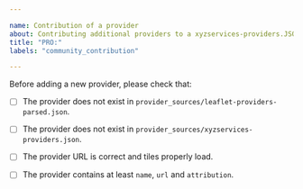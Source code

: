 ```yaml
---

name: Contribution of a provider
about: Contributing additional providers to a xyzservices-providers.JSON
title: "PRO:"
labels: "community_contribution"

---
```

Before adding a new provider, please check that:

- [ ] The provider does not exist in `provider_sources/leaflet-providers-parsed.json`.

- [ ] The provider does not exist in `provider_sources/xyzservices-providers.json`.

- [ ] The provider URL is correct and tiles properly load.

- [ ] The provider contains at least `name`, `url` and `attribution`.